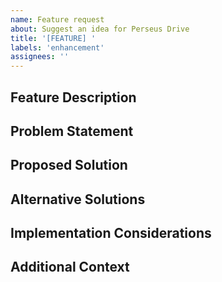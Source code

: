 ```yaml
---
name: Feature request
about: Suggest an idea for Perseus Drive
title: '[FEATURE] '
labels: 'enhancement'
assignees: ''
---
```


## Feature Description
<!-- A clear and concise description of the feature you're proposing -->

## Problem Statement
<!-- Describe the problem this feature would solve or the need it addresses -->

## Proposed Solution
<!-- Describe your ideal solution -->

## Alternative Solutions
<!-- Describe any alternative solutions or features you've considered -->

## Implementation Considerations
<!-- Any ideas on how to implement this feature, potential challenges, etc. -->

## Additional Context
<!-- Add any other context, mockups, or examples about the feature request here --> 